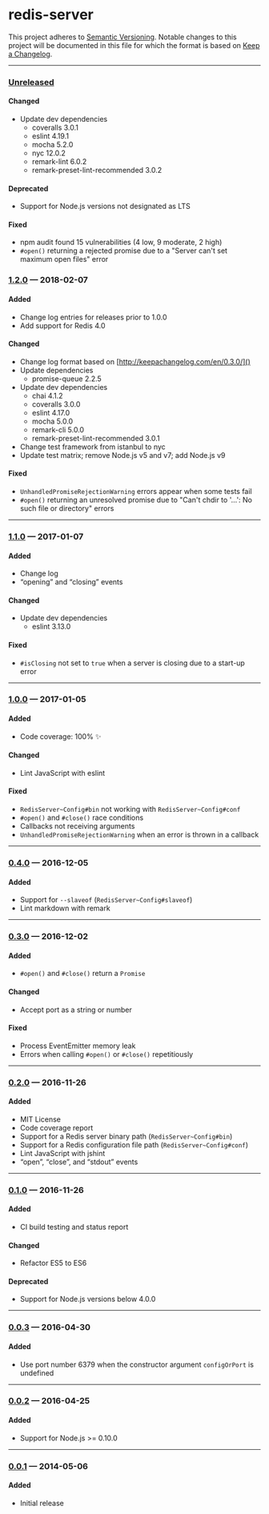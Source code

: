 # redis-server

This project adheres to [Semantic Versioning](http://semver.org/). Notable
changes to this project will be documented in this file for which the format
is based on [Keep a Changelog](http://keepachangelog.com/).

---

### [Unreleased][]

#### Changed

- Update dev dependencies
  - coveralls 3.0.1
  - eslint 4.19.1
  - mocha 5.2.0
  - nyc 12.0.2
  - remark-lint 6.0.2
  - remark-preset-lint-recommended 3.0.2

#### Deprecated

- Support for Node.js versions not designated as LTS

#### Fixed

- npm audit found 15 vulnerabilities (4 low, 9 moderate, 2 high)
- `#open()` returning a rejected promise due to a "Server can't set maximum
open files" error

### [1.2.0][] — 2018-02-07

#### Added

- Change log entries for releases prior to 1.0.0
- Add support for Redis 4.0

#### Changed

- Change log format based on [http://keepachangelog.com/en/0.3.0/]()
- Update dependencies
  - promise-queue 2.2.5
- Update dev dependencies
  - chai 4.1.2
  - coveralls 3.0.0
  - eslint 4.17.0
  - mocha 5.0.0
  - remark-cli 5.0.0
  - remark-preset-lint-recommended 3.0.1
- Change test framework from istanbul to nyc
- Update test matrix; remove Node.js v5 and v7; add Node.js v9

#### Fixed

- `UnhandledPromiseRejectionWarning` errors appear when some tests fail
-  `#open()` returning an unresolved promise due to "Can't chdir to '...': No
such file or directory" errors

---

### [1.1.0][] — 2017-01-07

#### Added

- Change log
- “opening” and “closing” events

#### Changed

- Update dev dependencies
  - eslint 3.13.0

#### Fixed

- `#isClosing` not set to `true` when a server is closing due to a
start-up error

---

### [1.0.0][] — 2017-01-05

#### Added

- Code coverage: 100% ✨

#### Changed

- Lint JavaScript with eslint

#### Fixed

- `RedisServer~Config#bin` not working with `RedisServer~Config#conf`
- `#open()` and `#close()` race conditions
- Callbacks not receiving arguments
- `UnhandledPromiseRejectionWarning` when an error is thrown in a callback

---

### [0.4.0][] — 2016-12-05

#### Added

- Support for `--slaveof` (`RedisServer~Config#slaveof`)
- Lint markdown with remark

---

### [0.3.0][] — 2016-12-02

#### Added

- `#open()` and `#close()` return a `Promise`

#### Changed

- Accept port as a string or number

#### Fixed

- Process EventEmitter memory leak
- Errors when calling `#open()` or `#close()` repetitiously

---

### [0.2.0][] — 2016-11-26

#### Added

- MIT License
- Code coverage report
- Support for a Redis server binary path (`RedisServer~Config#bin`)
- Support for a Redis configuration file path (`RedisServer~Config#conf`)
- Lint JavaScript with jshint
- “open”, “close”, and “stdout” events

---

### [0.1.0][] — 2016-11-26

#### Added

- CI build testing and status report

#### Changed

- Refactor ES5 to ES6

#### Deprecated

- Support for Node.js versions below 4.0.0

---

### [0.0.3][] — 2016-04-30

#### Added

- Use port number 6379 when the constructor argument `configOrPort` is undefined

---

### [0.0.2][] — 2016-04-25

#### Added

- Support for Node.js >= 0.10.0

---

### [0.0.1][] — 2014-05-06

#### Added

- Initial release

[Unreleased]: https://github.com/BrandonZacharie/node-redis-server/compare/1.2.0...HEAD
[1.2.0]: https://github.com/BrandonZacharie/node-redis-server/compare/1.1.0...1.2.0
[1.1.0]: https://github.com/BrandonZacharie/node-redis-server/compare/1.0.0...1.1.0
[1.0.0]: https://github.com/BrandonZacharie/node-redis-server/compare/0.4.0...1.0.0
[0.4.0]: https://github.com/BrandonZacharie/node-redis-server/compare/0.3.0...0.4.0
[0.3.0]: https://github.com/BrandonZacharie/node-redis-server/compare/0.2.0...0.3.0
[0.2.0]: https://github.com/BrandonZacharie/node-redis-server/compare/0.1.0...0.2.0
[0.1.0]: https://github.com/BrandonZacharie/node-redis-server/compare/0.0.3...0.1.0
[0.0.3]: https://github.com/BrandonZacharie/node-redis-server/compare/0.0.2...0.0.3
[0.0.2]: https://github.com/BrandonZacharie/node-redis-server/compare/0.0.1...0.0.2
[0.0.1]: https://github.com/BrandonZacharie/node-redis-server/compare/47c1d...0.0.1

